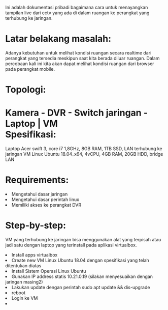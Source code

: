 Ini adalah dokumentasi pribadi bagaimana cara untuk menayangkan tampilan live dari cctv yang ada di dalam ruangan ke perangkat yang terhubung ke jaringan.

Latar belakang masalah:
==
Adanya kebutuhan untuk melihat kondisi ruangan secara realtime dari perangkat yang tersedia meskipun saat kita berada diluar ruangan. Dalam percobaan kali ini kita akan dapat melihat kondisi ruangan dari browser pada perangkat mobile.

Topologi:
==
Kamera - DVR - Switch jaringan - Laptop
                   |
                  VM</br>
Spesifikasi:
==
Laptop Acer swift 3, core i7 1,8GHz, 8GB RAM, 1TB SSD, LAN terhubung ke jaringan
VM Linux Ubuntu 18.04_x64, 4vCPU, 4GB RAM, 20GB HDD, bridge LAN

Requirements:
==
<li>Mengetahui dasar jaringan
<li>Mengetahui dasar perintah linux
<li>Memiliki akses ke perangkat DVR

Step-by-step:
==
VM yang terhubung ke jaringan bisa menggunakan alat yang terpisah atau jadi satu dengan laptop yang terinstall pada aplikasi virtualbox.
<li>Install apps virtualbox</li>
<li>Create new VM Linux Ubuntu 18.04 dengan spesifikasi yang telah ditentukan diatas
<li>Install Sistem Operasi Linux Ubuntu
<li>Gunakan IP address statis 10.21.0.19 (silakan menyesuaikan dengan jaringan masing2)
<li>Lakukan update dengan perintah sudo apt update && dis-upgrade
<li>reboot
<li>Login ke VM
<li>
